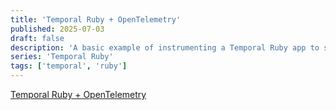 ```yaml
---
title: 'Temporal Ruby + OpenTelemetry'
published: 2025-07-03
draft: false
description: 'A basic example of instrumenting a Temporal Ruby app to send traces to Honeycomb.'
series: 'Temporal Ruby'
tags: ['temporal', 'ruby']
---
```


[Temporal Ruby + OpenTelemetry](https://temporal.io/code-exchange/temporal-ruby-opentelemetry)
